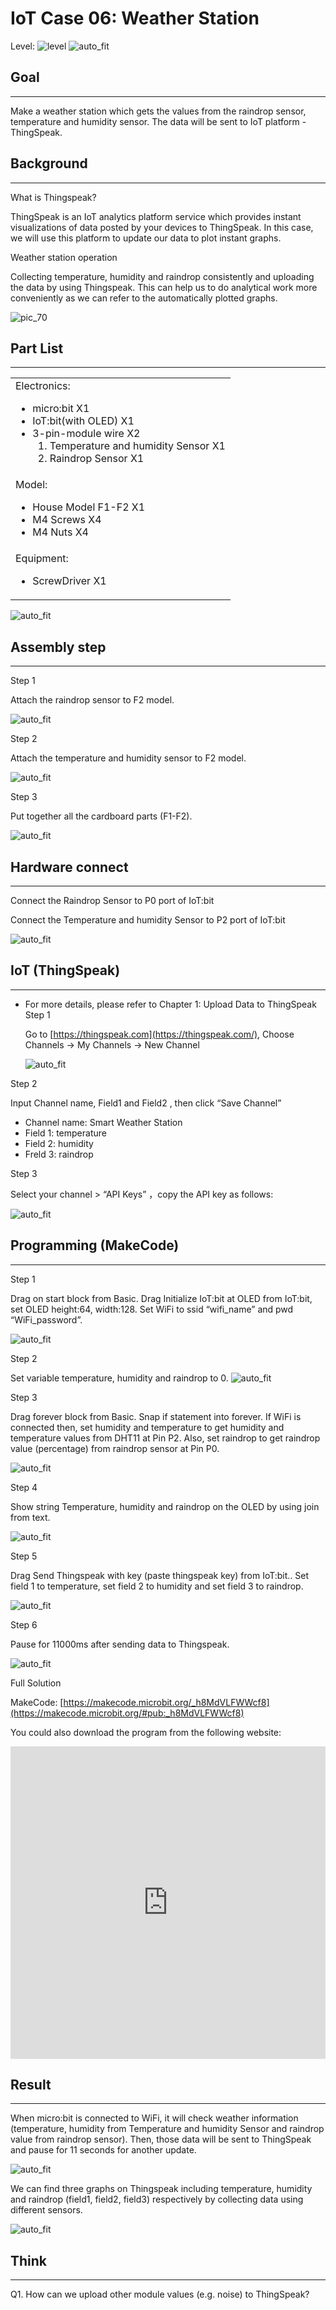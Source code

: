 # IoT Case 06: Weather Station 

Level: ![level](images/level2.png)
![auto_fit](images/Case6/case-06.png)<P>

## Goal
<HR>

Make a weather station which gets the values from the raindrop sensor, temperature and humidity sensor. The data will be sent to IoT platform - ThingSpeak.<BR><P>

## Background
<HR>

<span id="subtitle">What is Thingspeak?</span><BR><P>
ThingSpeak is an IoT analytics platform service which provides instant visualizations of data posted by your devices to ThingSpeak. In this case, we will use this platform to update our data to plot instant graphs. <BR><P>

<span id="subtitle">Weather station operation</span><BR><P>
Collecting temperature, humidity and raindrop consistently and uploading the data by using Thingspeak. This can help us to do analytical work more conveniently as we can refer to the automatically plotted graphs.<BR><P>
![pic_70](images/Case6/Concept-diagram-Case6.png)<P>

## Part List
<HR>

<table><tr><td>
Electronics:
<ul display='inline-block'>
<li>micro:bit X1</li>
<li>IoT:bit(with OLED) X1</li>
<li>3-pin-module wire X2 </li>
&nbsp;&nbsp;1. Temperature and humidity Sensor X1 <BR>
&nbsp;&nbsp;2. Raindrop Sensor X1 <BR>
</ul>
</td></tr>
<tr>
<td>Model:
<ul>
<li>House Model F1-F2 X1</li>
<li>M4 Screws X4</li>
<li>M4 Nuts X4</li>
</ul>
</td></tr>
<tr><td>Equipment:
<ul><li>ScrewDriver X1</li></ul></td></tr></table>

![auto_fit](images/Case6/Case6_parts.png)<P>

## Assembly step
<HR>

<span id="subtitle"> Step 1</span><BR><P>
Attach the raindrop sensor to F2 model.<BR><P>
![auto_fit](images/Case6/Case6_po1.png)<P>

<span id="subtitle"> Step 2</span><BR><P>
Attach the temperature and humidity sensor to F2 model.<BR><P>
![auto_fit](images/Case6/Case6_po2.png)<P>

<span id="subtitle"> Step 3</span><BR><P>
Put together all the cardboard parts (F1-F2).<BR><P>
![auto_fit](images/Case6/Case6_po3.png)<P>


## Hardware connect
<HR>

Connect the Raindrop Sensor to P0 port of IoT:bit<BR><P>
Connect the Temperature and humidity Sensor to P2 port of IoT:bit<BR><P>
![auto_fit](images/Case6/Case6_hardware.png)<P>


## IoT (ThingSpeak)
<HR>

* For more details, please refer to Chapter 1: Upload Data to ThingSpeak
<span id="subtitle"> Step 1</span><BR><P>
Go to [https://thingspeak.com](https://thingspeak.com/), Choose Channels -> My Channels -> New Channel<BR><P>
![auto_fit](images/Case6/Case6_iot1.png)<P>
  
<span id="subtitle"> Step 2</span><BR><P>
Input Channel name, Field1 and Field2 , then click “Save Channel”<BR><P>
* Channel name: Smart Weather Station
* Field 1: temperature
* Field 2: humidity
* Freld 3: raindrop


<span id="subtitle"> Step 3</span><BR><P>
Select your channel > “API Keys” ，copy the API key as follows:<BR><P>
![auto_fit](images/Case6/Case6_iot2.png)<P>


## Programming (MakeCode)
<HR>

<span id="subtitle"> Step 1</span><BR><P>
Drag on start block from Basic. Drag Initialize IoT:bit at OLED from IoT:bit, set OLED height:64, width:128. Set WiFi to ssid “wifi_name” and pwd “WiFi_password”.<BR><P>
![auto_fit](images/Case6/Case6_p1.png)<P>
<span id="subtitle"> Step 2</span><BR><P>
Set variable temperature, humidity and raindrop to 0.
![auto_fit](images/Case6/Case6_p2.png)<P>
<span id="subtitle"> Step 3</span><BR><P>
Drag forever block from Basic. Snap if statement into forever. If WiFi is connected then, set humidity and temperature to get humidity and temperature values from DHT11 at Pin P2. Also, set raindrop to get raindrop value (percentage) from raindrop sensor at Pin P0.<BR><P>
![auto_fit](images/Case6/Case6_p3.png)<P>
<span id="subtitle"> Step 4</span><BR><P>
Show string Temperature, humidity and raindrop on the OLED by using join from text.<BR><P>
![auto_fit](images/Case6/Case6_p4.png)<P>
<span id="subtitle"> Step 5</span><BR><P>
Drag Send Thingspeak with key (paste thingspeak key) from IoT:bit.. Set field 1 to temperature, set field 2 to humidity and set field 3 to raindrop.<BR><P>
![auto_fit](images/Case6/Case6_p5.png)<P>
<span id="subtitle"> Step 6</span><BR><P>
Pause for 11000ms after sending data to Thingspeak.<BR><P>
![auto_fit](images/Case6/Case6_p6.png)<P>


<span id="subtitle">Full Solution<BR><P>
MakeCode: [https://makecode.microbit.org/_h8MdVLFWWcf8](https://makecode.microbit.org/#pub:_h8MdVLFWWcf8)<BR><P>
You could also download the program from the following website:<BR>
<iframe src="https://makecode.microbit.org/#pub:_h8MdVLFWWcf8" width="100%" height="500" frameborder="0"></iframe>


## Result
<HR>

When micro:bit is connected to WiFi, it will check weather information (temperature, humidity from Temperature and humidity Sensor and raindrop value from raindrop sensor). Then, those data will be sent to ThingSpeak and pause for 11 seconds for another update.<BR><P>
![auto_fit](images/Case6/Case6_result1.png)<P>
We can find three graphs on Thingspeak including temperature, humidity and raindrop (field1, field2, field3) respectively by collecting data using different sensors.<BR><P>
![auto_fit](images/Case6/Case6_result2.png)<P>

## Think
<HR>

Q1. How can we upload other module values (e.g. noise) to ThingSpeak?<BR><P>
